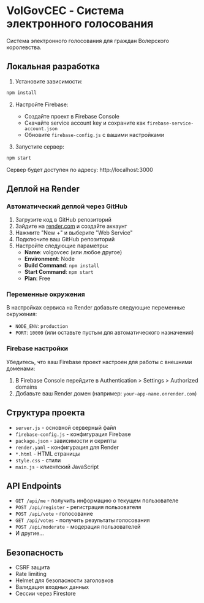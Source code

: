 # VolGovCEC - Система электронного голосования

Система электронного голосования для граждан Волерского королевства.

## Локальная разработка

1. Установите зависимости:
```bash
npm install
```

2. Настройте Firebase:
   - Создайте проект в Firebase Console
   - Скачайте service account key и сохраните как `firebase-service-account.json`
   - Обновите `firebase-config.js` с вашими настройками

3. Запустите сервер:
```bash
npm start
```

Сервер будет доступен по адресу: http://localhost:3000

## Деплой на Render

### Автоматический деплой через GitHub

1. Загрузите код в GitHub репозиторий
2. Зайдите на [render.com](https://render.com) и создайте аккаунт
3. Нажмите "New +" и выберите "Web Service"
4. Подключите ваш GitHub репозиторий
5. Настройте следующие параметры:
   - **Name**: volgovcec (или любое другое)
   - **Environment**: Node
   - **Build Command**: `npm install`
   - **Start Command**: `npm start`
   - **Plan**: Free

### Переменные окружения

В настройках сервиса на Render добавьте следующие переменные окружения:

- `NODE_ENV`: `production`
- `PORT`: `10000` (или оставьте пустым для автоматического назначения)

### Firebase настройки

Убедитесь, что ваш Firebase проект настроен для работы с внешними доменами:

1. В Firebase Console перейдите в Authentication > Settings > Authorized domains
2. Добавьте ваш Render домен (например: `your-app-name.onrender.com`)

## Структура проекта

- `server.js` - основной серверный файл
- `firebase-config.js` - конфигурация Firebase
- `package.json` - зависимости и скрипты
- `render.yaml` - конфигурация для Render
- `*.html` - HTML страницы
- `style.css` - стили
- `main.js` - клиентский JavaScript

## API Endpoints

- `GET /api/me` - получить информацию о текущем пользователе
- `POST /api/register` - регистрация пользователя
- `POST /api/vote` - голосование
- `GET /api/votes` - получить результаты голосования
- `POST /api/moderate` - модерация пользователей
- И другие...

## Безопасность

- CSRF защита
- Rate limiting
- Helmet для безопасности заголовков
- Валидация входных данных
- Сессии через Firestore 